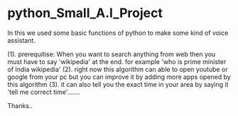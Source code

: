 # python_Small_A.I_Project
In this we used some basic functions of python to make some kind of voice assistant.

(1). prerequitise: When you want to search anything from web then you must have to say 'wikipedia' at the end. for example 'who is prime minister of India wikipedia'
(2). right now this algorithm can able to open youtube or google from your pc but you can improve it by adding more apps opened by this algorithm
(3). it can also tell you the exact time in your area by saying it 'tell me correct time'.......

 Thanks..
